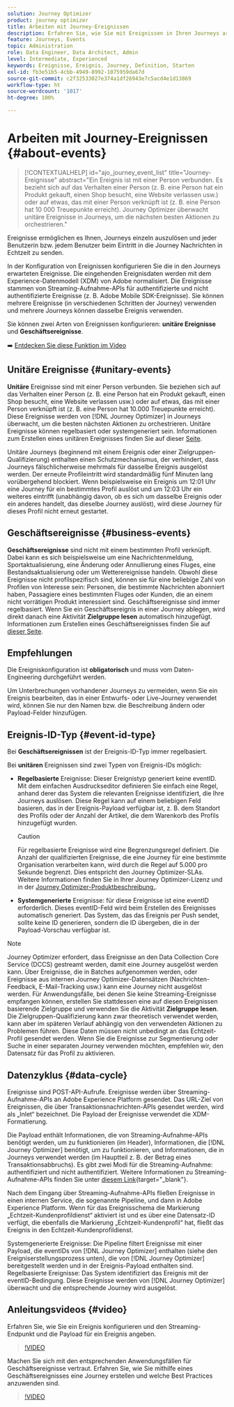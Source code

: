 ```yaml
---
solution: Journey Optimizer
product: journey optimizer
title: Arbeiten mit Journey-Ereignissen
description: Erfahren Sie, wie Sie mit Ereignissen in Ihren Journeys arbeiten.
feature: Journeys, Events
topic: Administration
role: Data Engineer, Data Architect, Admin
level: Intermediate, Experienced
keywords: Ereignisse, Ereignis, Journey, Definition, Starten
exl-id: fb3e51b5-4cbb-4949-8992-1075959da67d
source-git-commit: c2f32533027e374a1df26943e7c5acd4e1d13869
workflow-type: ht
source-wordcount: '1017'
ht-degree: 100%

---
```


# Arbeiten mit Journey-Ereignissen {#about-events}

>[!CONTEXTUALHELP]
>id="ajo_journey_event_list"
>title="Journey-Ereignisse"
>abstract="Ein Ereignis ist mit einer Person verbunden. Es bezieht sich auf das Verhalten einer Person (z. B. eine Person hat ein Produkt gekauft, einen Shop besucht, eine Website verlassen usw.) oder auf etwas, das mit einer Person verknüpft ist (z. B. eine Person hat 10 000 Treuepunkte erreicht). Journey Optimizer überwacht unitäre Ereignisse in Journeys, um die nächsten besten Aktionen zu orchestrieren."

Ereignisse ermöglichen es Ihnen, Journeys einzeln auszulösen und jeder Benutzerin bzw. jedem Benutzer beim Eintritt in die Journey Nachrichten in Echtzeit zu senden.

In der Konfiguration von Ereignissen konfigurieren Sie die in den Journeys erwarteten Ereignisse. Die eingehenden Ereignisdaten werden mit dem Experience-Datenmodell (XDM) von Adobe normalisiert. Die Ereignisse stammen von Streaming-Aufnahme-APIs für authentifizierte und nicht authentifizierte Ereignisse (z. B. Adobe Mobile SDK-Ereignisse). Sie können mehrere Ereignisse (in verschiedenen Schritten der Journey) verwenden und mehrere Journeys können dasselbe Ereignis verwenden.

Sie können zwei Arten von Ereignissen konfigurieren: **unitäre Ereignisse** und **Geschäftsereignisse**.


➡️ [Entdecken Sie diese Funktion im Video](#video)

## Unitäre Ereignisse {#unitary-events}

**Unitäre** Ereignisse sind mit einer Person verbunden. Sie beziehen sich auf das Verhalten einer Person (z. B. eine Person hat ein Produkt gekauft, einen Shop besucht, eine Website verlassen usw.) oder auf etwas, das mit einer Person verknüpft ist (z. B. eine Person hat 10.000 Treuepunkte erreicht). Diese Ereignisse werden von [!DNL Journey Optimizer] in Journeys überwacht, um die besten nächsten Aktionen zu orchestrieren. Unitäre Ereignisse können regelbasiert oder systemgeneriert sein. Informationen zum Erstellen eines unitären Ereignisses finden Sie auf dieser [Seite](../event/about-creating.md).

Unitäre Journeys (beginnend mit einem Ereignis oder einer Zielgruppen-Qualifizierung) enthalten einen Schutzmechanismus, der verhindert, dass Journeys fälschlicherweise mehrmals für dasselbe Ereignis ausgelöst werden. Der erneute Profileintritt wird standardmäßig fünf Minuten lang vorübergehend blockiert. Wenn beispielsweise ein Ereignis um 12:01 Uhr eine Journey für ein bestimmtes Profil auslöst und um 12:03 Uhr ein weiteres eintrifft (unabhängig davon, ob es sich um dasselbe Ereignis oder ein anderes handelt, das dieselbe Journey auslöst), wird diese Journey für dieses Profil nicht erneut gestartet.

## Geschäftsereignisse {#business-events}

**Geschäftsereignisse** sind nicht mit einem bestimmten Profil verknüpft. Dabei kann es sich beispielsweise um eine Nachrichtenmeldung, Sportaktualisierung, eine Änderung oder Annullierung eines Fluges, eine Bestandsaktualisierung oder um Wetterereignisse handeln. Obwohl diese Ereignisse nicht profilspezifisch sind, können sie für eine beliebige Zahl von Profilen von Interesse sein: Personen, die bestimmte Nachrichten abonniert haben, Passagiere eines bestimmten Fluges oder Kunden, die an einem nicht vorrätigen Produkt interessiert sind. Geschäftsereignisse sind immer regelbasiert. Wenn Sie ein Geschäftsereignis in einer Journey ablegen, wird direkt danach eine Aktivität **Zielgruppe lesen** automatisch hinzugefügt. Informationen zum Erstellen eines Geschäftsereignisses finden Sie auf [dieser Seite](../event/about-creating-business.md).

## Empfehlungen

Die Ereigniskonfiguration ist **obligatorisch** und muss vom Daten-Engineering durchgeführt werden.

Um Unterbrechungen vorhandener Journeys zu vermeiden, wenn Sie ein Ereignis bearbeiten, das in einer Entwurfs- oder Live-Journey verwendet wird, können Sie nur den Namen bzw. die Beschreibung ändern oder Payload-Felder hinzufügen. 

## Ereignis-ID-Typ {#event-id-type}

Bei **Geschäftsereignissen** ist der Ereignis-ID-Typ immer regelbasiert.

Bei **unitären** Ereignissen sind zwei Typen von Ereignis-IDs möglich:

* **Regelbasierte** Ereignisse: Dieser Ereignistyp generiert keine eventID. Mit dem einfachen Ausdruckseditor definieren Sie einfach eine Regel, anhand derer das System die relevanten Ereignisse identifiziert, die Ihre Journeys auslösen. Diese Regel kann auf einem beliebigen Feld basieren, das in der Ereignis-Payload verfügbar ist, z. B. dem Standort des Profils oder der Anzahl der Artikel, die dem Warenkorb des Profils hinzugefügt wurden.

  >[!CAUTION]
  >
  >Für regelbasierte Ereignisse wird eine Begrenzungsregel definiert. Die Anzahl der qualifizierten Ereignisse, die eine Journey für eine bestimmte Organisation verarbeiten kann, wird durch die Regel auf 5.000 pro Sekunde begrenzt. Dies entspricht den Journey Optimizer-SLAs. Weitere Informationen finden Sie in Ihrer Journey Optimizer-Lizenz und in der [Journey Optimizer-Produktbeschreibung.](https://helpx.adobe.com/de/legal/product-descriptions/adobe-journey-optimizer.html).

* **Systemgenerierte** Ereignisse: für diese Ereignisse ist eine eventID erforderlich. Dieses eventID-Feld wird beim Erstellen des Ereignisses automatisch generiert. Das System, das das Ereignis per Push sendet, sollte keine ID generieren, sondern die ID übergeben, die in der Payload-Vorschau verfügbar ist.

>[!NOTE]
>
>Journey Optimizer erfordert, dass Ereignisse an den Data Collection Core Service (DCCS) gestreamt werden, damit eine Journey ausgelöst werden kann. Über Ereignisse, die in Batches aufgenommen werden, oder Ereignisse aus internen Journey Optimizer-Datensätzen (Nachrichten-Feedback, E-Mail-Tracking usw.) kann eine Journey nicht ausgelöst werden. Für Anwendungsfälle, bei denen Sie keine Streaming-Ereignisse empfangen können, erstellen Sie stattdessen eine auf diesen Ereignissen basierende Zielgruppe und verwenden Sie die Aktivität **Zielgruppe lesen**. Die Zielgruppen-Qualifizierung kann zwar theoretisch verwendet werden, kann aber im späteren Verlauf abhängig von den verwendeten Aktionen zu Problemen führen. Diese Daten müssen nicht unbedingt an das Echtzeit-Profil gesendet werden. Wenn Sie die Ereignisse zur Segmentierung oder Suche in einer separaten Journey verwenden möchten, empfehlen wir, den Datensatz für das Profil zu aktivieren.

## Datenzyklus {#data-cycle}

Ereignisse sind POST-API-Aufrufe. Ereignisse werden über Streaming-Aufnahme-APIs an Adobe Experience Platform gesendet. Das URL-Ziel von Ereignissen, die über Transaktionsnachrichten-APIs gesendet werden, wird als „Inlet“ bezeichnet. Die Payload der Ereignisse verwendet die XDM-Formatierung.

Die Payload enthält Informationen, die von Streaming-Aufnahme-APIs benötigt werden, um zu funktionieren (im Header), Informationen, die [!DNL Journey Optimizer] benötigt, um zu funktionieren, und Informationen, die in Journeys verwendet werden (im Hauptteil z. B. der Betrag eines Transaktionsabbruchs). Es gibt zwei Modi für die Streaming-Aufnahme: authentifiziert und nicht authentifiziert. Weitere Informationen zu Streaming-Aufnahme-APIs finden Sie unter [diesem Link](https://experienceleague.adobe.com/docs/experience-platform/xdm/api/getting-started.html?lang=de){target="_blank"}.

Nach dem Eingang über Streaming-Aufnahme-APIs fließen Ereignisse in einen internen Service, die sogenannte Pipeline, und dann in Adobe Experience Platform. Wenn für das Ereignisschema die Markierung „Echtzeit-Kundenprofildienst“ aktiviert ist und es über eine Datensatz-ID verfügt, die ebenfalls die Markierung „Echtzeit-Kundenprofil“ hat, fließt das Ereignis in den Echtzeit-Kundenprofildienst.

Systemgenerierte Ereignisse: Die Pipeline filtert Ereignisse mit einer Payload, die eventIDs von [!DNL Journey Optimizer] enthalten (siehe den Ereigniserstellungsprozess unten), die von [!DNL Journey Optimizer] bereitgestellt werden und in der Ereignis-Payload enthalten sind. Regelbasierte Ereignisse: Das System identifiziert das Ereignis mit der eventID-Bedingung. Diese Ereignisse werden von [!DNL Journey Optimizer] überwacht und die entsprechende Journey wird ausgelöst.

## Anleitungsvideos {#video}

Erfahren Sie, wie Sie ein Ereignis konfigurieren und den Streaming-Endpunkt und die Payload für ein Ereignis angeben.

>[!VIDEO](https://video.tv.adobe.com/v/3431515?quality=12&captions=ger)

Machen Sie sich mit den entsprechenden Anwendungsfällen für Geschäftsereignisse vertraut. Erfahren Sie, wie Sie mithilfe eines Geschäftsereignisses eine Journey erstellen und welche Best Practices anzuwenden sind.

>[!VIDEO](https://video.tv.adobe.com/v/334234?quality=12)

